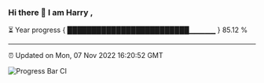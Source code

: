 ### Hi there 👋 I am Harry , 

⏳ Year progress { █████████████████████████▁▁▁▁▁ } 85.12 %

---

⏰ Updated on Mon, 07 Nov 2022 16:20:52 GMT

![Progress Bar CI](https://github.com/duykhang68/duykhang68/workflows/Progress%20Bar%20CI/badge.svg)
